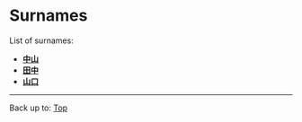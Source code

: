 # Surnames

List of surnames:
- **[中山](../dict/n/na/nakayama.md)**
- **[田中](../dict/t/ta/tanaka.md)**
- **[山口](../dict/y/ya/yamaguchi.md)**


----

Back up to: [Top](../index.md)
